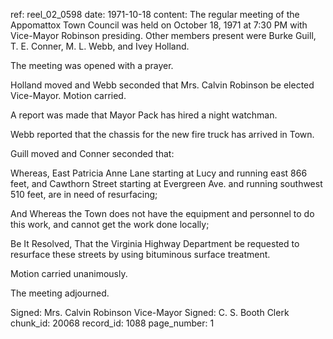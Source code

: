 ref: reel_02_0598
date: 1971-10-18
content: The regular meeting of the Appomattox Town Council was held on October 18, 1971 at 7:30 PM with Vice-Mayor Robinson presiding. Other members present were Burke Guill, T. E. Conner, M. L. Webb, and Ivey Holland.

The meeting was opened with a prayer.

Holland moved and Webb seconded that Mrs. Calvin Robinson be elected Vice-Mayor. Motion carried.

A report was made that Mayor Pack has hired a night watchman.

Webb reported that the chassis for the new fire truck has arrived in Town.

Guill moved and Conner seconded that:

Whereas, East Patricia Anne Lane starting at Lucy and running east 866 feet, and Cawthorn Street starting at Evergreen Ave. and running southwest 510 feet, are in need of resurfacing;

And Whereas the Town does not have the equipment and personnel to do this work, and cannot get the work done locally;

Be It Resolved, That the Virginia Highway Department be requested to resurface these streets by using bituminous surface treatment.

Motion carried unanimously.

The meeting adjourned.

Signed: Mrs. Calvin Robinson Vice-Mayor
Signed: C. S. Booth Clerk
chunk_id: 20068
record_id: 1088
page_number: 1

